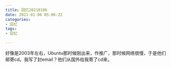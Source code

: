 ```yaml
---
title: 回忆20210106
date: 2021-01-06 05:06:22
categories:
- 回忆
tags:
- 回忆

--- 
```

好像是2003年左右，Ubuntu那时候刚出来，作推广，那时候网络很慢，于是他们邮寄cd。我写了封email？他们从国外给我寄了cd来。
